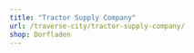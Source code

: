 ```yaml
---
title: "Tractor Supply Company"
url: /traverse-city/tractor-supply-company/
shop: Dorfladen
---
```

